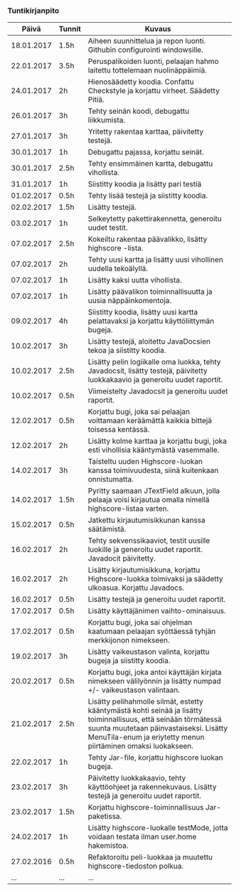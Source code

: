 ### Tuntikirjanpito
Päivä | Tunnit | Kuvaus
--------------- | ----- | ------
18.01.2017 | 1.5h | Aiheen suunnittelua ja repon luonti. Githubin configurointi windowsille.
22.01.2017 | 3.5h | Peruspalikoiden luonti, pelaajan hahmo laitettu tottelemaan nuolinäppäimiä.
24.01.2017 | 2h | Hienosäädetty koodia. Confattu Checkstyle ja korjattu virheet. Säädetty Pitiä.
26.01.2017 | 3h | Tehty seinän koodi, debugattu liikkumista.
27.01.2017 | 3h | Yritetty rakentaa karttaa, päivitetty testejä.
30.01.2017 | 1h | Debugattu pajassa, korjattu seinät.
30.01.2017 | 2.5h | Tehty ensimmäinen kartta, debugattu vihollista.
31.01.2017 | 1h | Siistitty koodia ja lisätty pari testiä
01.02.2017 | 0.5h | Tehty lisää testejä ja siistitty koodia.
02.02.2017 | 1.5h | Lisätty testejä.
03.02.2017 | 1h | Selkeytetty pakettirakennetta, generoitu uudet testit.
07.02.2017 | 2.5h | Kokeiltu rakentaa päävalikko, lisätty highscore -lista.
07.02.2017 | 2h | Tehty uusi kartta ja lisätty uusi vihollinen uudella tekoälyllä.
07.02.2017 | 1h | Lisätty kaksi uutta vihollista.
07.02.2017 | 1h | Lisätty päävalikon toiminnallisuutta ja uusia näppäinkomentoja.
09.02.2017 | 4h | Siistitty koodia, lisätty uusi kartta pelattavaksi ja korjattu käyttöliittymän bugeja.
10.02.2017 | 3h | Lisätty testejä, aloitettu JavaDocsien tekoa ja siistitty koodia.
10.02.2017 | 2.5h | Lisätty pelin logiikalle oma luokka, tehty Javadocsit, lisätty testejä, päivitetty luokkakaavio ja generoitu uudet raportit.
10.02.2017 | 0.5h | Viimeistelty Javadocsit ja generoitu uudet raportit.
12.02.2017 | 0.5h | Korjattu bugi, joka sai pelaajan voittamaan keräämättä kaikkia bittejä toisessa kentässä.
12.02.2017 | 2h | Lisätty kolme karttaa ja korjattu bugi, joka esti vihollisia kääntymästä vasemmalle.
14.02.2017 | 3h | Taisteltu uuden Highscore-luokan kanssa toimivuudesta, siinä kuitenkaan onnistumatta.
14.02.2017 | 1.5h | Pyritty saamaan JTextField alkuun, jolla pelaaja voisi kirjautua omalla nimellä highscore-listaa varten.
15.02.2017 | 0.5h | Jatkettu kirjautumisikkunan kanssa säätämistä.
16.02.2017 | 2h | Tehty sekvenssikaaviot, testit uusille luokille ja generoitu uudet raportit. Javadocit päivitetty.
16.02.2017 | 2h | Lisätty kirjautumisikkuna, korjattu Highscore-luokka toimivaksi ja säädetty ulkoasua. Korjattu Javadocs.
16.02.2017 | 0.5h | Lisätty testejä ja generoitu uudet raportit.
17.02.2017 | 0.5h | Lisätty käyttäjänimen vaihto-ominaisuus.
17.02.2017 | 0.5h | Korjattu bugi, joka sai ohjelman kaatumaan pelaajan syöttäessä tyhjän merkkijonon nimekseen.
19.02.2017 | 3h | Lisätty vaikeustason valinta, korjattu bugeja ja siistitty koodia.
20.02.2017 | 0.5h | Korjattu bugi, joka antoi käyttäjän kirjata nimekseen välilyönnin ja lisätty numpad +/- vaikeustason valintaan.
21.02.2017 | 2.5h | Lisätty pelihahmolle silmät, estetty kääntymästä kohti seinää ja lisätty toiminnallisuus, että seinään törmätessä suunta muutetaan päinvastaiseksi. Lisätty MenuTila-enum ja eriytetty menun piirtäminen omaksi luokakseen.
22.02.2017 | 1h | Tehty Jar-file, korjattu highscore luokan bugeja.
23.02.2017 | 3h | Päivitetty luokkakaavio, tehty käyttöohjeet ja rakennekuvaus. Lisätty testejä ja generoitu uudet raportit.
23.02.2017 | 1.5h | Korjattu highscore-toiminnallisuus Jar-paketissa.
24.02.2017 | 1h | Lisätty highscore-luokalle testMode, jotta voidaan testata ilman user.home hakemistoa.
27.02.2016 | 0.5h | Refaktoroitu peli-luokkaa ja muutettu highscore-tiedoston polkua.
... | ... | ...
